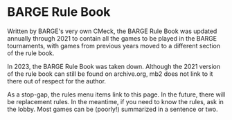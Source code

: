 # BARGE Rule Book

Written by BARGE's very own CMeck, the BARGE Rule Book was updated
annually through 2021 to contain all the games to be played in the BARGE
tournaments, with games from previous years moved to a different
section of the rule book.

In 2023, the BARGE Rule Book was taken down. Although the 2021 version
of the rule book can still be found on archive.org, mb2 does not link
to it there out of respect for the author. 

As a stop-gap, the rules menu items link to this page. In the future,
there will be replacement rules.  In the meantime, if you need to know
the rules, ask in the lobby.  Most games can be (poorly!) summarized
in a sentence or two.
